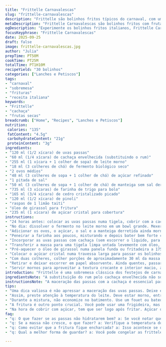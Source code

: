 ```yaml
---
title: "Frittelle Carnavalescas"
slug: "frittelle-carnavalescas"
description: "Frittelle são bolinhos fritos típicos do carnaval, com uma massa aerada e sabor marcante de frutas secas e cítricos. Aqui, eles levam uma marinada de rum com uvas passas, cedro cristalizado, pinoli e raspas de limão que trazem textura e aroma. A massa é fermentada até dobrar, batida cuidadosamente para incorporar ar sem perder a leveza. A fritura em óleo quente confere uma crosta dourada e molhadinha por dentro que envolve a doçura do açúcar ao final. Técnicas de fermentação, batimento e fritura são ajustadas para garantir equilíbrio entre leveza e sabor, evitando massa crua ou bolinhos secos."
metaDescription: "Frittelle Carnavalescas são bolinhos fritos com frutas secas, perfeita para o carnaval. Receita de massa leve e crocante que encanta."
ogDescription: "Experimente os bolinhos fritos italianos, Frittelle Carnavalescas, com frutas secas e um toque especial de cachaça. O sabor é irresistível."
focusKeyphrase: "Frittelle Carnavalescas"
date: 2025-09-25
draft: false
image: frittelle-carnavalescas.jpg
author: "Julia"
prepTime: PT50M
cookTime: PT25M
totalTime: PT1H10M
recipeYield: "30 bolinhos"
categories: ["Lanches e Petiscos"]
tags:
- "carnaval"
- "sobremesa"
- "frituras"
- "receita italiana"
keywords:
- "Frittelle"
- "cachaça"
- "frutas secas"
breadcrumb: ["Home", "Recipes", "Lanches e Petiscos"]
nutrition: 
 calories: "135"
 fatContent: "4.5g"
 carbohydrateContent: "21g"
 proteinContent: "3g"
ingredients:
- "120 ml (1/2 xícara) de uvas passas"
- "60 ml (1/4 xícara) de cachaça envelhecida (substituindo o rum)"
- "255 ml (1 xícara + 1 colher de sopa) de leite morno"
- "18 ml (3 colheres de chá) de fermento biológico seco"
- "2 ovos médios"
- "48 ml (3 colheres de sopa + 1 colher de chá) de açúcar refinado"
- "1 pitada de sal"
- "50 ml (3 colheres de sopa + 1 colher de chá) de manteiga sem sal derretida e morna"
- "735 ml (3 xícaras) de farinha de trigo para bolo"
- "165 ml (3/4 xícara) de cedro cristalizado picado"
- "120 ml (1/2 xícara) de pinoli"
- "raspas de 1 limão taiti"
- "óleo de girassol para fritura"
- "235 ml (1 xícara) de açúcar cristal para cobertura"
instructions:
- "24 horas antes: colocar as uvas passas numa tigela, cobrir com a cachaça e mexer. Cobrir com filme e deixar na geladeira para hidratar e absorver o álcool de forma uniforme e profunda."
- "No dia: dissolver o fermento no leite morno em um bowl grande. Mexer até sumir os grumos do fermento. Se o fermento não borbulhar em 5 minutos, troque por outro novo."
- "Adicionar os ovos, o açúcar, o sal e a manteiga derretida ainda morna. Mexer com colher de pau até incorporar tudo bem."
- "Peneirar a farinha aos poucos, misturando e depois bater bem forte com fouet (ou batedeira com gancho tentando incorporar o máximo de ar). A massa deve ficar lisa, elástica e levemente pegajosa, mas não grudenta. Se grudou demais, acrescentar farinha aos poucos (máximo 1 colher por vez)."
- "Incorporar as uvas passas com cachaça (sem escorrer o líquido, para ajudar fermentação), os cubinhos de cedro, os pinoli e as raspas de limão. Misturar com espátula firme, de baixo para cima, fazendo dobras para não perder o ar da massa."
- "Transferir a massa para uma tigela limpa untada levemente com óleo, cobrir com pano úmido e deixar crescer em lugar morno e protegido, até dobrar o volume. Isso pode levar em torno de 55 minutos a 1 hora e 10 minutos, dependendo do calor ambiente. Observar o tamanho, textura e aparência da massa – a superfície deve ficar cheia de bolhas e bem fofa."
- "Pré-aquecer o óleo de girassol numa panela funda ou fritadeira a 175 °C. O óleo não pode estar muito quente para dourar por fora e ficar cru por dentro."
- "Colocar o açúcar cristal numa travessa larga para passar os bolinhos depois."
- "Com duas colheres, colher porções de aproximadamente 30 ml da massa (como pequenas bolas), com cuidado para não perder o ar incorporado. Soltar as bolinhas suavemente no óleo quente, fritar em lotes pequenos para não esfriar o óleo, fritar cerca de 2 minutos de cada lado ou até dourar uniformemente, observando a coloração dourada puxada para o âmbar claro."
- "Retirar e deixar escorrer em papel absorvente. Ainda quentes, passar imediatamente no açúcar cristal para aderência e brilho."
- "Servir mornos para aproveitar a textura crocante e interior macio, acompanhado de café ou uma cachaça suave. Para guardar, esquentar no forno baixa temperatura para reativar o interior macio."
introduction: "Frittelle é uma sobremesa clássica dos festejos de carnaval na Itália, um mimo que vai além da simplicidade aparente. A massa fermentada ganha vida com a infusão das uvas passas embebidas no álcool, que no meu ajuste virou cachaça — traz um toque mais nacional, sabor mais quente e complexo. Os pinoli entregam crocância e o cedro dá aquela acidez adocicada, equilibrando junto com as raspas de limão. O truque é a fermentação e o batimento para preservar aquela leveza distinta, bolhas pequenas que fazem a massa quase um nuvem. Fritar na temperatura correta é fundamental — óleo muito quente queima, muito frio deixa cru. O açúcar na hora da saída dá aquele acabamento clássico, que gruda e brilha. Sempre ajusto a consistência da farinha no olho, o tempo varía com o clima, a farinha, não adianta relógio rígido. Com esse ajuste, garanto bolinhos que quicam nas bordas e macios no centro, um clássico com sotaque brasileiro."
ingredientsNote: "A substituição do rum pelo cachaça envelhecida não só traz uma brasilidade inesperada, como intensifica a complexidade do sabor. O leite deve estar morno, entre 35 e 40 graus, para não matar o fermento, que pode ser instantâneo como proposto. Atenção na farinha: prefira uma para bolo, leve e com menos glúten, garante uma massa mais leve; se usar farinha de trigo comum, o ponto muda. No caso de não ter pinoli, sementes de girassol torradas são alternativa viável, mudando a textura mas mantendo crocância. A manteiga deve estar derretida e só morna para incorporar melhor na massa sem cozinhar o ovo. O cedro confitado pode ser substituído por casca de laranja cristalizada, que é mais fácil de encontrar e dá doçura equivalente. Para fritura, o óleo de girassol é neutro e suporta altas temperaturas, ideal para não interferir no sabor final. Por fim, usar açúcar cristal grosso no final ajuda na textura e visual, diferente do refinado que granula menor e pouco brilho."
instructionsNote: "A maceração das passas com a cachaça é essencial para perfumar a massa de dentro para fora. Um erro comum é não deixar a fermentação crescer o suficiente; visual, volume e textura falam mais do que tempo exato. As dobras durante a mistura final são para prender o ar, gerando bolhas essenciais para a leveza, sem precisar de muita farinha para segurar a massa. A fritura deve ser rápida, duas minutos por lado, e a cor dourada puxando para âmbar indica que eles estão cozidos internamente mas ainda macios. Usar duas colheres ajuda a fazer bolinhas uniformes sem tirar o ar que foi incorporado no batimento. O açúcar aplicado quente garante que fique grudento e brilhante — faz muita diferença no aspecto final. Essa receita precisa de atenção no toque e na vista; a sensação da massa leve, flexível, no ponto de fritura marcada pela cor do bolinho, são sinais que o processo está no caminho certo."
tips:
- "Uma dica valiosa é não apressar a maceração das uvas passas. Deixe elas na cachaça por pelo menos 24 horas. Isso garante mais sabor e umidade. A intensidade do álcool ajuda a realçar o sabor das frutas no bolinho. Se não tiver cachaça, use rum. Mas o resultado será diferente. Cachaça traz uma brasilidade única, dá um toque especial."
- "Assim, preste atenção à temperatura do leite. Deve estar morno, entre 35 e 40 graus. Isso mantém o fermento ativo. Se o leite estiver muito quente, pode matar o fermento. Se não tiver certeza do ponto, teste com o dedo. Se conseguir manter o dedo lá, está no ponto. No final, toda a massa deve ficar bonitinha e elástica."
- "Durante a mistura, não economize no batimento. Use um fouet ou batedeira. Bater bem ajuda a incorporar ar. Isso é crucial. Ferramentas são versáteis. Se você não tem um fouet, usar uma colher de pau é possível. O importante é a massa ficar leve, cheia de bolhas. A colher deve ficar um pouquinho pegajosa, mas não grudenta."
- "A fritura é outro ponto crucial. Você pode usar uma frigideira, mas prefiro fritadeira. O óleo deve estar a 175 °C. Temperatura baixa faz ficar cru, alta queima. O jeito certo é colocar pequenas porções. Isso garante que o óleo não esfrie e a fritura fica uniforme. Dois minutos de cada lado são suficientes. Fique de olho na coloração."
- "Na hora de cobrir com açúcar, tem que ser logo após fritar. Açúcar quente gruda melhor. Se demorar, perde o brilho. O visual é quase tão importante quanto o sabor. Para guardar, reaqueça no forno. Baixa temperatura, só para esquentar. Isso ajuda a manter maciez no interior. É fundamental para a experiência."
faq:
- "q: O que fazer se as passas não hidratarem bem? a: Se você notar que elas estão duras, deixe mais tempo na cachaça. Um truque é esquentar levemente a mistura. Isso ajuda na absorção. Hidratação é chave para maciez."
- "q: Se a massa não cresce, o que fazer? a: Verifique a temperatura do ambiente. Se estiver muito frio, pode ser necessário mais tempo. Se o fermento não atuou, é possível salvá-la. Misturar um pouco de fermento novo na massa pode ajudar."
- "q: Como evitar que a fritura fique encharcada? a: Isso acontece se o óleo não está quente o bastante. Frija em pequenas porções. Deixe escorrer bem em papel absorvente. A crocância depende disso. Se o óleo esfriar, a massa vai absorver muito."
- "q: Qual a melhor forma de guardar? a: Você pode congelar as frittele ainda cruas. Depois, fritar direto do congelador. Ou, após fritar, guardar na geladeira e reaquecer no forno. Isso mantém a textura ideal."

---
```

